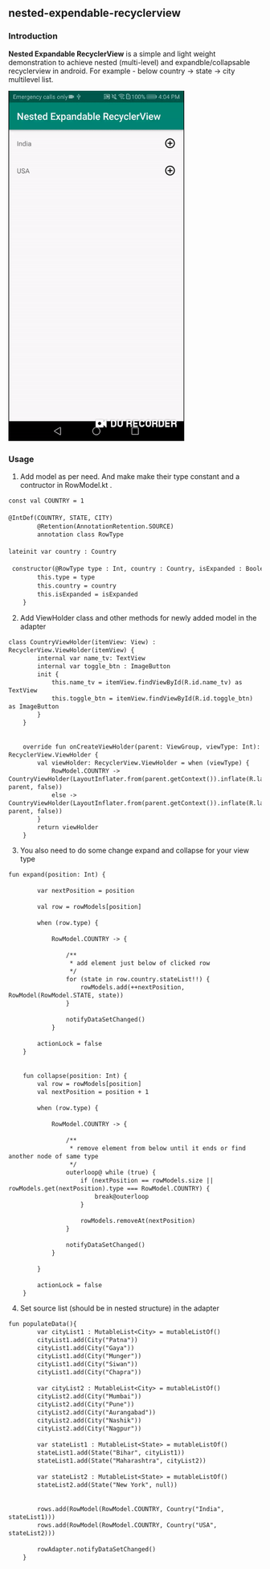 ## nested-expendable-recyclerview

### Introduction

**Nested Expandable RecyclerView** is a simple and light weight demonstration to achieve nested (multi-level) and expandble/collapsable recyclerview in android. For example - below country -> state -> city multilevel list.
<br>


<img src="demo1.gif?raw=true" width="350px">

<br>

### Usage

1. Add model as per need. And make make their type constant and a contructor in RowModel.kt .

```markdown
const val COUNTRY = 1

@IntDef(COUNTRY, STATE, CITY)
        @Retention(AnnotationRetention.SOURCE)
        annotation class RowType

lateinit var country : Country

 constructor(@RowType type : Int, country : Country, isExpanded : Boolean = false){
        this.type = type
        this.country = country
        this.isExpanded = isExpanded
    }
```


2. Add ViewHolder class and other methods for newly added model in the adapter

```
class CountryViewHolder(itemView: View) : RecyclerView.ViewHolder(itemView) {
        internal var name_tv: TextView
        internal var toggle_btn : ImageButton
        init {
            this.name_tv = itemView.findViewById(R.id.name_tv) as TextView
            this.toggle_btn = itemView.findViewById(R.id.toggle_btn) as ImageButton
        }
    }


    override fun onCreateViewHolder(parent: ViewGroup, viewType: Int): RecyclerView.ViewHolder {
        val viewHolder: RecyclerView.ViewHolder = when (viewType) {
            RowModel.COUNTRY -> CountryViewHolder(LayoutInflater.from(parent.getContext()).inflate(R.layout.country_row, parent, false))
            else -> CountryViewHolder(LayoutInflater.from(parent.getContext()).inflate(R.layout.country_row, parent, false))
        }
        return viewHolder
    }
```


3. You also need to do some change expand and collapse for your view type

```
fun expand(position: Int) {

        var nextPosition = position

        val row = rowModels[position]

        when (row.type) {

            RowModel.COUNTRY -> {

                /**
                 * add element just below of clicked row
                 */
                for (state in row.country.stateList!!) {
                    rowModels.add(++nextPosition, RowModel(RowModel.STATE, state))
                }

                notifyDataSetChanged()
            }
            
        actionLock = false
    }
    
    
    fun collapse(position: Int) {
        val row = rowModels[position]
        val nextPosition = position + 1

        when (row.type) {

            RowModel.COUNTRY -> {

                /**
                 * remove element from below until it ends or find another node of same type
                 */
                outerloop@ while (true) {
                    if (nextPosition == rowModels.size || rowModels.get(nextPosition).type === RowModel.COUNTRY) {
                        break@outerloop
                    }

                    rowModels.removeAt(nextPosition)
                }

                notifyDataSetChanged()
            }
            
        }

        actionLock = false
    }
```


4. Set source list (should be in nested structure) in the adapter

```
fun populateData(){
        var cityList1 : MutableList<City> = mutableListOf()
        cityList1.add(City("Patna"))
        cityList1.add(City("Gaya"))
        cityList1.add(City("Munger"))
        cityList1.add(City("Siwan"))
        cityList1.add(City("Chapra"))

        var cityList2 : MutableList<City> = mutableListOf()
        cityList2.add(City("Mumbai"))
        cityList2.add(City("Pune"))
        cityList2.add(City("Aurangabad"))
        cityList2.add(City("Nashik"))
        cityList2.add(City("Nagpur"))

        var stateList1 : MutableList<State> = mutableListOf()
        stateList1.add(State("Bihar", cityList1))
        stateList1.add(State("Maharashtra", cityList2))

        var stateList2 : MutableList<State> = mutableListOf()
        stateList2.add(State("New York", null))


        rows.add(RowModel(RowModel.COUNTRY, Country("India", stateList1)))
        rows.add(RowModel(RowModel.COUNTRY, Country("USA", stateList2)))

        rowAdapter.notifyDataSetChanged()
    }
```
